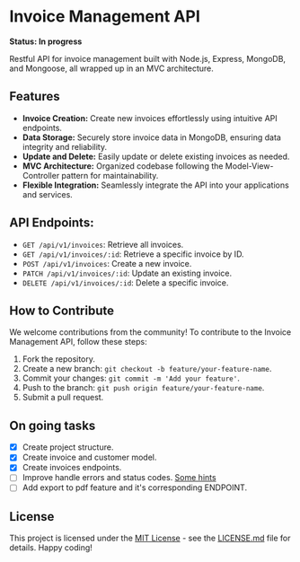 # Invoice Management API

**Status: In progress**

Restful API for invoice management built with Node.js, Express, MongoDB, and Mongoose, all wrapped up in an MVC architecture.

## Features

- **Invoice Creation:** Create new invoices effortlessly using intuitive API endpoints.
- **Data Storage:** Securely store invoice data in MongoDB, ensuring data integrity and reliability.
- **Update and Delete:** Easily update or delete existing invoices as needed.
- **MVC Architecture:** Organized codebase following the Model-View-Controller pattern for maintainability.
- **Flexible Integration:** Seamlessly integrate the API into your applications and services.
   
## API Endpoints:
- `GET /api/v1/invoices`: Retrieve all invoices.
- `GET /api/v1/invoices/:id`: Retrieve a specific invoice by ID.
- `POST /api/v1/invoices`: Create a new invoice.
- `PATCH /api/v1/invoices/:id`: Update an existing invoice.
- `DELETE /api/v1/invoices/:id`: Delete a specific invoice.

## How to Contribute

We welcome contributions from the community! To contribute to the Invoice Management API, follow these steps:

1. Fork the repository.
2. Create a new branch: `git checkout -b feature/your-feature-name`.
3. Commit your changes: `git commit -m 'Add your feature'`.
4. Push to the branch: `git push origin feature/your-feature-name`.
5. Submit a pull request.

## On going tasks
- [X] Create project structure.
- [X] Create invoice and customer model.
- [X] Create invoices endpoints. 
- [ ] Improve handle errors and status codes. [Some hints](https://github.com/hagopj13/node-express-boilerplate/blob/master/src/services/user.service.js)
- [ ] Add export to pdf feature and it's corresponding ENDPOINT.

## License

This project is licensed under the [MIT License](LICENSE.md) - see the [LICENSE.md](LICENSE.md) file for details. Happy coding!
